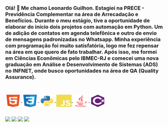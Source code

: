 ### Olá! 👋 Me chamo Leonardo Guilhon. Estagiei na PRECE - Previdência Complementar na área de Arrecadação e Benefícios. Durante o meu estágio, tive a oportunidade de elaborar do início dois projetos com automação em Python. Um de adição de contatos em agenda telefônica e outro de envio de mensagens padronizadas no Whatsapp. Minha experiência com programação foi muito satisfatória, logo me fez repensar na área em que quero de fato trabalhar. Após isso, me formei em Ciências Econômicas pelo IBMEC-RJ e comecei uma nova graduação em Análise e Desenvolvimento de Sistemas (ADS) no INFNET, onde busco oportunidades na área de QA (Quality Assurance).

##

<div align="left">
  <a href="https://github.com/leoguilhon">
</div>
<div style="display: inline_block"><br>
  <img align="center" alt="Leo-HTML" height="40" width="50" src="https://raw.githubusercontent.com/devicons/devicon/master/icons/html5/html5-original.svg">
  <img align="center" alt="Leo-CSS" height="40" width="50" src="https://raw.githubusercontent.com/devicons/devicon/master/icons/css3/css3-original.svg">
  <img align="center" alt="Leo-Python" height="40" width="50" src="https://raw.githubusercontent.com/devicons/devicon/master/icons/python/python-original.svg">
  <img align="center" alt="Leo-J" height="40" width="50" src="https://raw.githubusercontent.com/devicons/devicon/master/icons/javascript/javascript-plain.svg">
  <img align="center" alt="Leo-J" height="40" width="50" src="https://raw.githubusercontent.com/devicons/devicon/master/icons/java/java-plain.svg">
  <img align="center" alt="Leo-J" height="40" width="50" src="https://raw.githubusercontent.com/devicons/devicon/master/icons/csharp/csharp-plain.svg">
</div>
  

  ##
  
<div> 
  <a href="https://www.youtube.com/channel/UCKd2R3W6jPi6XIBTd99dRFQ" target="_blank"><img src="https://img.shields.io/badge/YouTube-FF0000?style=for-the-badge&logo=youtube&logoColor=white" target="_blank"></a>
  <a href="https://instagram.com/leoguilhon" target="_blank"><img src="https://img.shields.io/badge/-Instagram-%23E4405F?style=for-the-badge&logo=instagram&logoColor=white" target="_blank"></a>
  <a href = "mailto:leoguilhon@gmail.com"><img src="https://img.shields.io/badge/-Gmail-%23333?style=for-the-badge&logo=gmail&logoColor=white" target="_blank"></a>
  <a href="https://www.linkedin.com/in/leonardo-guilhon-23a100199" target="_blank"><img src="https://img.shields.io/badge/-LinkedIn-%230077B5?style=for-the-badge&logo=linkedin&logoColor=white" target="_blank"></a> 
  
</div>
